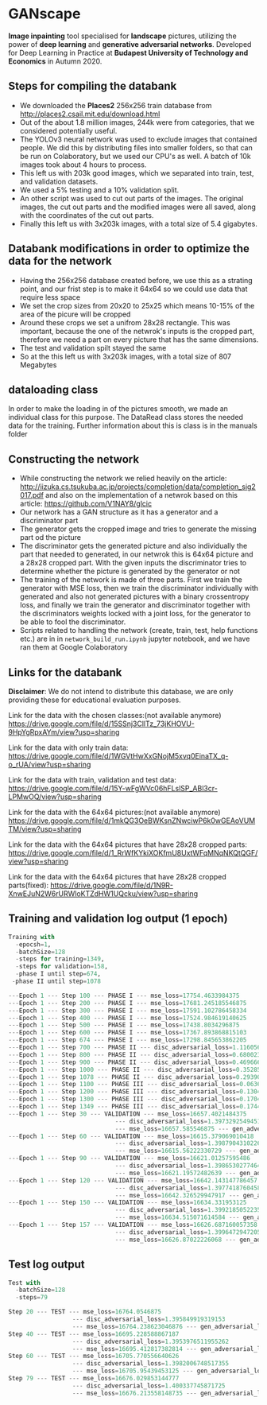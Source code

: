 # GANscape
**Image inpainting** tool specialised for **landscape** pictures, utilizing the power of **deep learning** and **generative adversarial networks**. Developed for Deep Learning in Practice at **Budapest University of Technology and Economics** in Autumn 2020.

## Steps for compiling the databank
- We downloaded the **Places2** 256x256 train database from http://places2.csail.mit.edu/download.html
- Out of the about 1.8 million images, 244k were from categories, that we considered potentially useful.
- The YOLOv3 neural network was used to exclude images that contained people. We did this by distributing files into smaller folders, so that can be run on Colaboratory, but we used our CPU's as well. A batch of 10k images took about 4 hours to process.
- This left us with 203k good images, which we separated into train, test, and validation datasets.
- We used a 5% testing and a 10% validation split.
- An other script was used to cut out parts of the images. The original images, the cut out parts and the modified images were all saved, along with the coordinates of the cut out parts.
- Finally this left us with 3x203k images, with a total size of 5.4 gigabytes.

## Databank modifications in order to optimize the data for the network
- Having the 256x256 database created before, we use this as a strating point, and our frist step is to make it 64x64 so we could use data that require less space
- We set the crop sizes from 20x20 to 25x25 which means 10-15% of the area of the picure will be cropped
- Around these crops we set a unifrom 28x28 rectangle. This was important, because the one of the netwrok's inputs is the cropped part, therefore we need a part on every picture that has the same dimensions.
- The test and validation spilt stayed the same
- So at the this left us with 3x203k images, with a total size of 807 Megabytes

## dataloading class
In order to make the loading in of the pictures smooth, we made an individual class for this purpose. The DataRead class stores the needed data for the training. Further information about this is class is in the manuals folder

## Constructing the network
- While constructing the network we relied heavily on the article: http://iizuka.cs.tsukuba.ac.jp/projects/completion/data/completion_sig2017.pdf and also on the implementation of a netwrok based on this article: https://github.com/V1NAY8/glcic
- Our network has a GAN structure as it has a generator and a discriminator part
- The generator gets the cropped image and tries to generate the missing part od the picture
- The discriminator gets the generated picture and also individually the part that needed to generated, in our netwrok this is 64x64 picture and a  28x28 cropped part. With the given inputs the discriminator tries to determine whether the picture is generated by the generator or not
- The training of the network is made of three parts. First we train the generator with MSE loss, then we train the discriminator individually with generated and also not generated pictures with a binary crossentropy loss, and finally we train the generator and discriminator together with the discriminators weights locked with a joint loss, for the generator to be able to fool the discriminator.
- Scripts related to handling the network (create, train, test, help functions etc.) are in in `network_build_run.ipynb` jupyter notebook, and we have ran them at Google Colaboratory

## Links for the databank

**Disclaimer**: We do not intend to distribute this database, we are only providing these for educational evaluation purposes.

Link for the data with the chosen classes:(not available anymore)
https://drive.google.com/file/d/15SSnj3CllTz_73jKHOVU-9HpYgRpxAYm/view?usp=sharing

Link for the data with only train data:
https://drive.google.com/file/d/1WGVtHwXxGNojM5xvq0EinaTX_q-o_rUA/view?usp=sharing

Link for the data with train, validation and test data:
https://drive.google.com/file/d/15Y-wFgWVc06hFLslSP_ABl3cr-LPMwOQ/view?usp=sharing

Link for the data with the 64x64 pictures:(not available anymore)
https://drive.google.com/file/d/1mkQG3OeBWKsnZNwciwP6k0wGEAoVUMTM/view?usp=sharing

Link for the data with the 64x64 pictures that have 28x28 cropped parts:
https://drive.google.com/file/d/1_RrWfKYkiXOKfmU8UxtWFqMNqNKQtQGF/view?usp=sharing

Link for the data with the 64x64 pictures that have 28x28 cropped parts(fixed):
https://drive.google.com/file/d/1N9R-XnwEJuN2W6rURWloKTZdHW1UQcku/view?usp=sharing

## Training and validation log output (1 epoch)
```python
Training with 
  -epocsh=1,
  -batchSize=128
  -steps for training=1349,
  -steps for validation=158,
  -phase I until step=674,
 -phase II until step=1078

---Epoch 1 --- Step 100 --- PHASE I --- mse_loss=17754.4633984375
---Epoch 1 --- Step 200 --- PHASE I --- mse_loss=17681.245185546875
---Epoch 1 --- Step 300 --- PHASE I --- mse_loss=17591.102786458334
---Epoch 1 --- Step 400 --- PHASE I --- mse_loss=17524.984619140625
---Epoch 1 --- Step 500 --- PHASE I --- mse_loss=17438.8034296875
---Epoch 1 --- Step 600 --- PHASE I --- mse_loss=17367.893868815103
---Epoch 1 --- Step 674 --- PHASE I --- mse_loss=17298.845653862205
---Epoch 1 --- Step 700 --- PHASE II --- disc_adversarial_loss=1.116056623367163
---Epoch 1 --- Step 800 --- PHASE II --- disc_adversarial_loss=0.6800238821241591
---Epoch 1 --- Step 900 --- PHASE II --- disc_adversarial_loss=0.46966667229359127
---Epoch 1 --- Step 1000 --- PHASE II --- disc_adversarial_loss=0.35285670142277986
---Epoch 1 --- Step 1078 --- PHASE II --- disc_adversarial_loss=0.2939081736609782
---Epoch 1 --- Step 1100 --- PHASE III --- disc_adversarial_loss=0.0636080652475357 --- mse_loss=15936.828125 --- gen_adversarial_loss=7.32526969909668
---Epoch 1 --- Step 1200 --- PHASE III --- disc_adversarial_loss=0.13049277663230896 --- mse_loss=17505.869140625 --- gen_adversarial_loss=5.722434043884277
---Epoch 1 --- Step 1300 --- PHASE III --- disc_adversarial_loss=0.17044642567634583 --- mse_loss=17710.447265625 --- gen_adversarial_loss=5.182978630065918
---Epoch 1 --- Step 1349 --- PHASE III --- disc_adversarial_loss=0.17443254590034485 --- mse_loss=17454.470703125 --- gen_adversarial_loss=5.132567405700684
---Epoch 1 --- Step 30 --- VALIDATION --- mse_loss=16657.4021484375
                              --- disc_adversarial_loss=1.3973292549451193
                              --- mse_loss=16657.585546875 --- gen_adversarial_loss=1.8330340186754863
---Epoch 1 --- Step 60 --- VALIDATION --- mse_loss=16615.379069010418
                              --- disc_adversarial_loss=1.398790431022644
                              --- mse_loss=16615.56222330729 --- gen_adversarial_loss=1.83028893272082
---Epoch 1 --- Step 90 --- VALIDATION --- mse_loss=16621.01257595486
                              --- disc_adversarial_loss=1.3986530277464124
                              --- mse_loss=16621.19572482639 --- gen_adversarial_loss=1.8311513993475173
---Epoch 1 --- Step 120 --- VALIDATION --- mse_loss=16642.143147786457
                              --- disc_adversarial_loss=1.3977418760458629
                              --- mse_loss=16642.326529947917 --- gen_adversarial_loss=1.8331491986910502
---Epoch 1 --- Step 150 --- VALIDATION --- mse_loss=16634.331953125
                              --- disc_adversarial_loss=1.3992185052235921
                              --- mse_loss=16634.515071614584 --- gen_adversarial_loss=1.8304136872291565
---Epoch 1 --- Step 157 --- VALIDATION --- mse_loss=16626.687160057358
                              --- disc_adversarial_loss=1.399647294720517
                              --- mse_loss=16626.87022226068 --- gen_adversarial_loss=1.829859287678441
```

## Test log output
```python
Test with 
  -batchSize=128
  -steps=79

Step 20 --- TEST --- mse_loss=16764.0546875
                  --- disc_adversarial_loss=1.395849919319153
                  --- mse_loss=16764.238623046876 --- gen_adversarial_loss=1.8387678205966949
Step 40 --- TEST --- mse_loss=16695.228588867187
                  --- disc_adversarial_loss=1.3953976511955262
                  --- mse_loss=16695.412817382814 --- gen_adversarial_loss=1.8420817971229553
Step 60 --- TEST --- mse_loss=16705.770556640626
                  --- disc_adversarial_loss=1.3982006748517355
                  --- mse_loss=16705.95439453125 --- gen_adversarial_loss=1.8386092066764832
Step 79 --- TEST --- mse_loss=16676.029853144777
                  --- disc_adversarial_loss=1.400337745871725
                  --- mse_loss=16676.213558148735 --- gen_adversarial_loss=1.8373054220706602
```



